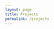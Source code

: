 ```yaml
---
layout: page
title: Projects
permalink: /projects
---
```


<!-- movie robot -->
<!-- desert wave -->
<!-- motorcycle -->




